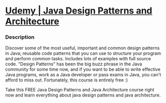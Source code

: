 # [Udemy | Java Design Patterns and Architecture](https://www.udemy.com/java-design-patterns-tutorial/learn/v4/overview)

### Description
Discover some of the most useful, important and common design patterns in Java; reusable code patterns that you can use to structure your program and perform common tasks. Includes lots of examples with full source code. "Design Patterns" has been the big buzz phrase in the Java community for some time now, and if you want to be able to write effective Java programs, work as a Java developer or pass exams in Java, you can't afford to miss out. Fortunately, this course is entirely free :)

Take this FREE Java Design Patterns and Java Architecture course right now and learn everything about java design patterns and java architecture.
